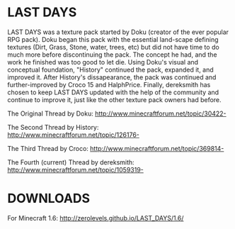 LAST DAYS
=========


LAST DAYS was a texture pack started by Doku (creator of the ever popular RPG pack).  Doku began this pack with the essential land-scape defining textures (Dirt, Grass, Stone, water, trees, etc) but did not have time to do much more before discontinuing the pack.  The concept he had, and the work he finished was too good to let die.  Using Doku's visual and conceptual foundation, "History" continued the pack, expanded it, and improved it.  After History's dissapearance, the pack was continued and further-improved by Croco 15 and HalphPrice.  Finally, dereksmith has chosen to keep LAST DAYS updated with the help of the community and continue to improve it, just like the other texture pack owners had before.  


The Original Thread by Doku:
	http://www.minecraftforum.net/topic/30422-
		
The Second Thread by History:
	http://www.minecraftforum.net/topic/126176-
		
The Third Thread by Croco:
	http://www.minecraftforum.net/topic/369814-
		
The Fourth (current) Thread by dereksmith:
	http://www.minecraftforum.net/topic/1059319-



DOWNLOADS
=========

For Minecraft 1.6:
	http://zerolevels.github.io/LAST_DAYS/1.6/
